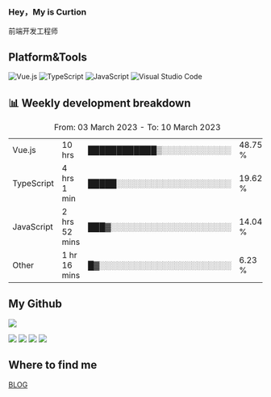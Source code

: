 ### Hey，My is Curtion
前端开发工程师
## Platform&Tools

![Vue.js](https://img.shields.io/badge/-Vue.js-4FC08D?style=flat-square&logo=Vue.js&logoColor=white)
![TypeScript](https://img.shields.io/badge/-TypeScript-007ACC?style=flat-square&logo=typescript&logoColor=white)
![JavaScript](https://img.shields.io/badge/-JavaScript-F7DF1E?style=flat-square&logo=javascript&logoColor=black)
![Visual Studio Code](https://img.shields.io/badge/-VSCode-007ACC?style=flat-square&logo=Visual-Studio-Code&logoColor=white)

## 📊 Weekly development breakdown

<!--START_SECTION:waka-->

<table><caption>From: 03 March 2023 - To: 10 March 2023</caption><tr><td>Vue.js</td><td>10 hrs</td><td>████████████▒░░░░░░░░░░░░</td><td>48.75 %</td></tr><tr><td>TypeScript</td><td>4 hrs 1 min</td><td>█████░░░░░░░░░░░░░░░░░░░░</td><td>19.62 %</td></tr><tr><td>JavaScript</td><td>2 hrs 52 mins</td><td>███▓░░░░░░░░░░░░░░░░░░░░░</td><td>14.04 %</td></tr><tr><td>Other</td><td>1 hr 16 mins</td><td>█▓░░░░░░░░░░░░░░░░░░░░░░░</td><td>6.23 %</td></tr></table>

<!--END_SECTION:waka-->

## My Github

![](http://github-profile-summary-cards.vercel.app/api/cards/profile-details?username=curtion&theme=nord_bright)

![](http://github-profile-summary-cards.vercel.app/api/cards/stats?username=curtion&theme=nord_bright)
![](http://github-profile-summary-cards.vercel.app/api/cards/productive-time?username=curtion&theme=nord_bright&utcOffset=8)
![](http://github-profile-summary-cards.vercel.app/api/cards/repos-per-language?username=curtion&theme=nord_bright)
![](http://github-profile-summary-cards.vercel.app/api/cards/most-commit-language?username=curtion&theme=nord_bright)

## Where to find me

[BLOG](https://blog.3gxk.net)
